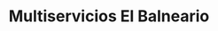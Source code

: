 ---
title: "Multiservicios El Balneario"
url: /san-pedro-la-laguna/multiservicios-el-balneario/
shop: copyshop
---
